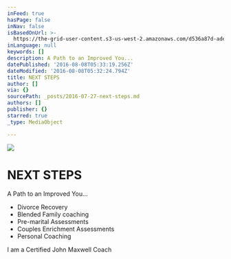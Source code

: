 ```yaml
---
inFeed: true
hasPage: false
inNav: false
isBasedOnUrl: >-
  https://the-grid-user-content.s3-us-west-2.amazonaws.com/d536a87d-ade3-4120-aa35-b3ac00e1a6ae.jpg
inLanguage: null
keywords: []
description: A Path to an Improved You...
datePublished: '2016-08-08T05:33:19.256Z'
dateModified: '2016-08-08T05:32:24.794Z'
title: NEXT STEPS
author: []
via: {}
sourcePath: _posts/2016-07-27-next-steps.md
authors: []
publisher: {}
starred: true
_type: MediaObject

---
```

![](https://the-grid-user-content.s3-us-west-2.amazonaws.com/7eec3a3f-0492-4722-a38a-4633c9971493.jpg)

# NEXT STEPS

A Path to an Improved You...

* Divorce Recovery
* Blended Family coaching
* Pre-marital Assessments
* Couples Enrichment Assessments
* Personal Coaching

I am a Certified John Maxwell Coach
